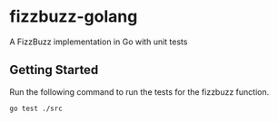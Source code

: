 # fizzbuzz-golang
A FizzBuzz implementation in Go with unit tests

## Getting Started
Run the following command to run the tests for the fizzbuzz function.
```sh
go test ./src
```
